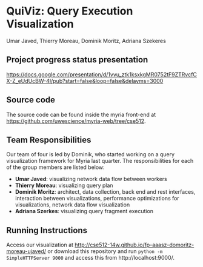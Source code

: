 # QuiViz: Query Execution Visualization
Umar Javed, Thierry Moreau, Dominik Moritz, Adriana Szekeres


## Project progress status presentation

https://docs.google.com/presentation/d/1vvu_ztk1ksxkgMR0752tF9ZTRvcfCX-Z_eUdUcBW-4I/pub?start=false&loop=false&delayms=3000


## Source code

The source code can be found inside the myria front-end at https://github.com/uwescience/myria-web/tree/cse512.

## Team Responsibilities

Our team of four is led by Dominik, who started working on a query visualization framework for Myria last quarter. The responsibilities for each of the group members are listed below:

* **Umar Javed**: visualizing network data flow between workers
* **Thierry Moreau**: visualizing query plan
* **Dominik Moritz**: architect, data collection, back end and rest interfaces, interaction between visualizations, performance optimizations for visualizations, network data flow visualization
* **Adriana Szerkes**: visualizing query fragment execution

## Running Instructions

Access our visualization at http://cse512-14w.github.io/fp-aaasz-domoritz-moreau-ujaved/ or download this repository and run `python -m SimpleHTTPServer 9000` and access this from http://localhost:9000/.
